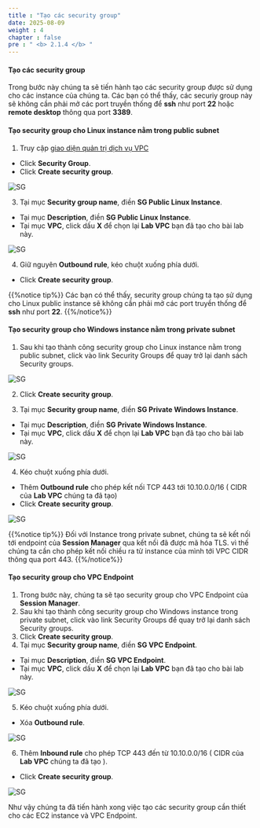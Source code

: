 ```yaml
---
title : "Tạo các security group"
date: 2025-08-09
weight : 4
chapter : false
pre : " <b> 2.1.4 </b> "
---
```


#### Tạo các security group

Trong bước này chúng ta sẽ tiến hành tạo các security group được sử dụng cho các instance của chúng ta. Các bạn có thể thấy, các securiy group này sẽ không cần phải mở các port truyền thống để **ssh** như port **22** hoặc **remote desktop** thông qua port **3389**.

#### Tạo security group cho Linux instance nằm trong public subnet 

1. Truy cập [giao diện quản trị dịch vụ VPC](https://console.aws.amazon.com/vpc)
  + Click **Security Group**.  
  + Click **Create security group**.

![SG](/images/2.prerequisite/019-createsg.png)

3. Tại mục **Security group name**, điền **SG Public Linux Instance**. 
  + Tại mục **Description**, điền **SG Public Linux Instance**.
  + Tại mục **VPC**, click dấu **X** để chọn lại **Lab VPC** bạn đã tạo cho bài lab này.

![SG](/images/2.prerequisite/020-createsg.png)

4. Giữ nguyên **Outbound rule**, kéo chuột xuống phía dưới.
  + Click **Create security group**.

{{%notice tip%}}
Các bạn có thể thấy, security group chúng ta tạo sử dụng cho Linux public instance sẽ không cần phải mở các port truyền thống để **ssh** như port **22**.
{{%/notice%}}


#### Tạo security group cho Windows instance nằm trong private subnet 

1. Sau khi tạo thành công security group cho Linux instance nằm trong public subnet, click vào link Security Groups để quay trở lại danh sách Security groups.

![SG](/images/2.prerequisite/021-createsg.png)

2. Click **Create security group**.

3. Tại mục **Security group name**, điền **SG Private Windows Instance**. 
  + Tại mục **Description**, điền **SG Private Windows Instance**.
  + Tại mục **VPC**, click dấu **X** để chọn lại **Lab VPC** bạn đã tạo cho bài lab này.

![SG](/images/2.prerequisite/022-createsg.png)

4. Kéo chuột xuống phía dưới.
  + Thêm **Outbound rule** cho phép kết nối TCP 443 tới 10.10.0.0/16 ( CIDR của **Lab VPC** chúng ta đã tạo)
  + Click **Create security group**.

![SG](/images/2.prerequisite/023-createsg.png)

{{%notice tip%}}
Đối với Instance trong private subnet, chúng ta sẽ kết nối tới endpoint của **Session Manager** qua kết nối đã được mã hóa TLS. vì thế chúng ta cần cho phép kết nối chiều ra từ instance của mình tới VPC CIDR thông qua port 443.
{{%/notice%}}


#### Tạo security group cho VPC Endpoint

1. Trong bước này, chúng ta sẽ tạo security group cho VPC Endpoint của **Session Manager**.
2. Sau khi tạo thành công security group cho Windows instance trong private subnet, click vào link Security Groups để quay trở lại danh sách Security groups.
3. Click **Create security group**.
4.  Tại mục **Security group name**, điền **SG VPC Endpoint**. 
  + Tại mục **Description**, điền **SG VPC Endpoint**.
  + Tại mục **VPC**, click dấu **X** để chọn lại **Lab VPC** bạn đã tạo cho bài lab này.

![SG](/images/2.prerequisite/024-createsg.png)

5. Kéo chuột xuống phía dưới.
  + Xóa **Outbound rule**.
  
![SG](/images/2.prerequisite/025-createsg.png)

6. Thêm **Inbound rule** cho phép TCP 443 đến từ 10.10.0.0/16 ( CIDR của **Lab VPC** chúng ta đã tạo ).
  + Click **Create security group**.

![SG](/images/2.prerequisite/026-createsg.png)

Như vậy chúng ta đã tiến hành xong việc tạo các security group cần thiết cho các EC2 instance và VPC Endpoint.